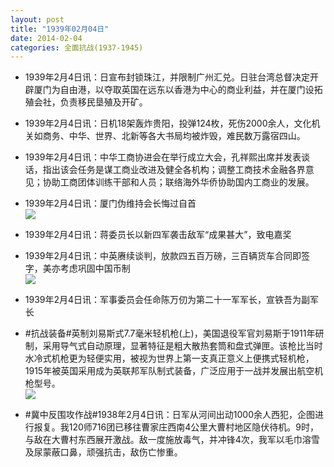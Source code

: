 ```yaml
---
layout: post
title: "1939年02月04日"
date: 2014-02-04
categories: 全面抗战(1937-1945)
---
```


<meta name="referrer" content="no-referrer" />

- 1939年2月4日讯：日宣布封锁珠江，并限制广州汇兑。日驻台湾总督决定开辟厦门为自由港，以夺取英国在远东以香港为中心的商业利益，并在厦门设拓殖会社，负责移民垦殖及开矿。 

- 1939年2月4日讯：日机18架轰炸贵阳，投弹124枚，死伤2000余人，文化机关如商务、中华、世界、北新等各大书局均被炸毁，难民数万露宿四山。 

- 1939年2月4日讯：中华工商协进会在举行成立大会，孔祥熙出席并发表谈话，指出该会任务是谋工商业改进及健全各机构；调整工商技术金融各界意见；协助工商团体训练干部和人员；联络海外华侨协助国内工商业的发展。 

- 1939年2月4日讯：厦门伪维持会长悔过自首 <br/><img src="https://ww3.sinaimg.cn/large/aca367d8jw1ed7epf4gefj204i04ogls.jpg" />

- 1939年2月4日讯：蒋委员长以新四军袭击敌军“成果甚大”，致电嘉奖 

- 1939年2月4日讯：中英赓续谈判，放款四五百万磅，三百辆货车合同即签字，美亦考虑巩固中国币制 <br/><img src="https://ww2.sinaimg.cn/large/aca367d8jw1ed79iiykk1j20a70h341x.jpg" />

- 1939年2月4日讯：军事委员会任命陈万仞为第二十一军军长，宣铁吾为副军长 

- #抗战装备#英制刘易斯式7.7毫米轻机枪(上)，美国退役军官刘易斯于1911年研制，采用导气式自动原理，显著特征是粗大散热套筒和盘式弹匣。该枪比当时水冷式机枪更为轻便实用，被视为世界上第一支真正意义上便携式轻机枪，1915年被英国采用成为英联邦军队制式装备，广泛应用于一战并发展出航空机枪型号。 <br/><img src="https://ww4.sinaimg.cn/large/aca367d8jw1ed74a9vmjgj20go0m343z.jpg" />

- #冀中反围攻作战#1938年2月4日讯：日军从河间出动1000余人西犯，企图进行报复。我120师716团已移往曹家庄西南4公里大曹村地区隐伏待机。9时，与敌在大曹村东西展开激战。敌一度施放毒气，并冲锋4次，我军以毛巾溶雪及尿蒙蔽口鼻，顽强抗击，敌伤亡惨重。 

